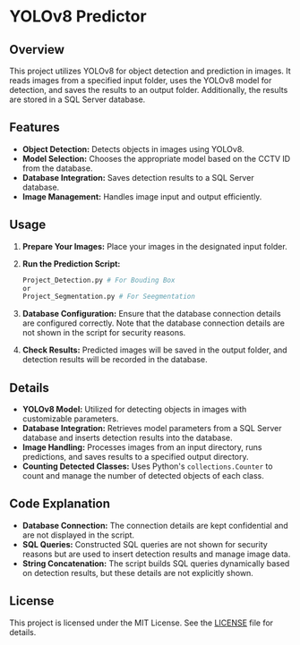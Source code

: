 # YOLOv8 Predictor

## Overview
This project utilizes YOLOv8 for object detection and prediction in images. It reads images from a specified input folder, uses the YOLOv8 model for detection, and saves the results to an output folder. Additionally, the results are stored in a SQL Server database.

## Features
- **Object Detection:** Detects objects in images using YOLOv8.
- **Model Selection:** Chooses the appropriate model based on the CCTV ID from the database.
- **Database Integration:** Saves detection results to a SQL Server database.
- **Image Management:** Handles image input and output efficiently.

## Usage
1. **Prepare Your Images:** Place your images in the designated input folder.

2. **Run the Prediction Script:**
    ```bash
    Project_Detection.py # For Bouding Box
    or
    Project_Segmentation.py # For Seegmentation
    ```

3. **Database Configuration:** Ensure that the database connection details are configured correctly. Note that the database connection details are not shown in the script for security reasons.

4. **Check Results:** Predicted images will be saved in the output folder, and detection results will be recorded in the database.

## Details
- **YOLOv8 Model:** Utilized for detecting objects in images with customizable parameters.
- **Database Integration:** Retrieves model parameters from a SQL Server database and inserts detection results into the database.
- **Image Handling:** Processes images from an input directory, runs predictions, and saves results to a specified output directory.
- **Counting Detected Classes:** Uses Python's `collections.Counter` to count and manage the number of detected objects of each class.

## Code Explanation
- **Database Connection:** The connection details are kept confidential and are not displayed in the script.
- **SQL Queries:** Constructed SQL queries are not shown for security reasons but are used to insert detection results and manage image data.
- **String Concatenation:** The script builds SQL queries dynamically based on detection results, but these details are not explicitly shown.

## License
This project is licensed under the MIT License. See the [LICENSE](LICENSE) file for details.
